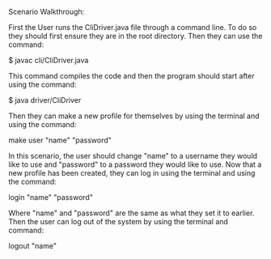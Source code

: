 Scenario Walkthrough:

First the User runs the CliDriver.java file through a command line. To do so they should first ensure they are in the root directory. Then they can use the command:

$ javac cli/CliDriver.java

This command compiles the code and then the program should start after using the command:

$ java driver/CliDriver

Then they can make a new profile for themselves by using the terminal and using the command: 

make user "name" "password"

In this scenario, the user should change "name" to a username they would like to use and "password" to a password they would like to use. Now that a new profile has been created, they can log in using the terminal and using the command:

login "name" "password"

Where "name" and "password" are the same as what they set it to earlier. Then the user can log out of the system by using the terminal and command:

logout "name"

